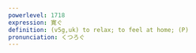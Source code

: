 ```yaml
---
powerlevel: 1718
expression: 寛ぐ
definition: (v5g,uk) to relax; to feel at home; (P)
pronunciation: くつろぐ
---
```

